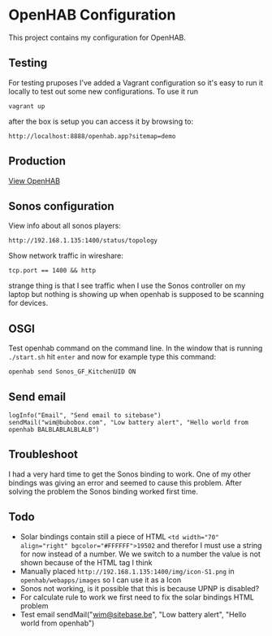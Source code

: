 # OpenHAB Configuration

This project contains my configuration for  OpenHAB.

## Testing

For testing pruposes I've added a Vagrant configuration so it's easy to run it locally to test out some new configurations.
To use it run

    vagrant up

after the box is setup you can access it by browsing to:

    http://localhost:8888/openhab.app?sitemap=demo

## Production

[View OpenHAB](http://192.168.1.117:8080/openhab.app?sitemap=demo)

## Sonos configuration

View info about all sonos players:

    http://192.168.1.135:1400/status/topology

Show network traffic in wireshare:

    tcp.port == 1400 && http

strange thing is that I see traffic when I use the Sonos controller on my laptop but nothing is showing up when openhab is supposed to be scanning for devices.

## OSGI

Test openhab command on the command line. In the window that is running `./start.sh` hit `enter` and now for example type this command:

    openhab send Sonos_GF_KitchenUID ON

## Send email

    logInfo("Email", "Send email to sitebase")
    sendMail("wim@bubobox.com", "Low battery alert", "Hello world from openhab BALBLABLALBLALB")


## Troubleshoot

I had a very hard time to get the Sonos binding to work. One of my  other bindings was giving an error and seemed to cause this problem. After solving the problem the Sonos binding worked first time.

## Todo

* Solar bindings contain still a piece of HTML `<td width="70" align="right" bgcolor="#FFFFFF">19502` and therefor I must use a string for now instead of a number. We we switch to a number the value is not shown because of the HTML tag I think
* Manually placed `http://192.168.1.135:1400/img/icon-S1.png` in `openhab/webapps/images` so I can use it as a Icon
* Sonos not working, is it possible that this is because UPNP is disabled?
* For calculate rule to work we first need to fix the solar bindings HTML problem
* Test email sendMail("wim@sitebase.be", "Low battery alert", "Hello world from openhab")
